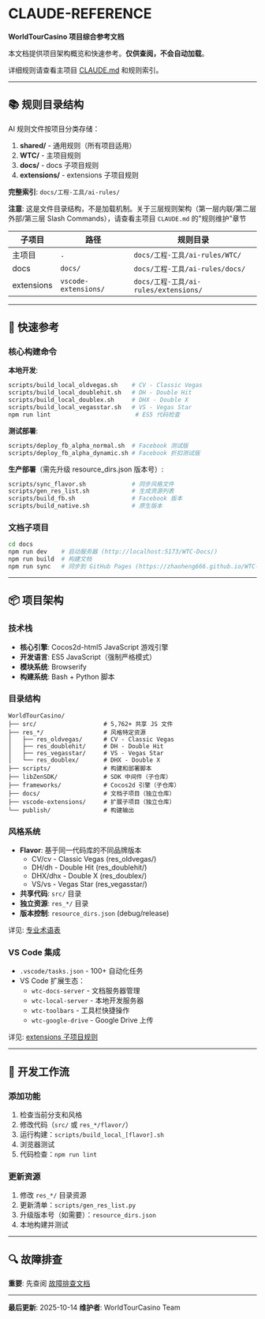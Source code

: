 # CLAUDE-REFERENCE

**WorldTourCasino 项目综合参考文档**

本文档提供项目架构概览和快速参考。**仅供查阅，不会自动加载**。

详细规则请查看主项目 [CLAUDE.md](https://github.com/zhaoheng666/WorldTourCasino/blob/classic_vegas/CLAUDE.md) 和规则索引。

---

## 📚 规则目录结构

AI 规则文件按项目分类存储：

1. **shared/** - 通用规则（所有项目适用）
2. **WTC/** - 主项目规则
3. **docs/** - docs 子项目规则
4. **extensions/** - extensions 子项目规则

**完整索引**: `docs/工程-工具/ai-rules/`

**注意**: 这是文件目录结构，不是加载机制。关于三层规则架构（第一层内联/第二层外部/第三层 Slash Commands），请查看主项目 `CLAUDE.md` 的"规则维护"章节

| 子项目 | 路径 | 规则目录 |
|--------|------|---------|
| 主项目 | `.` | `docs/工程-工具/ai-rules/WTC/` |
| docs | `docs/` | `docs/工程-工具/ai-rules/docs/` |
| extensions | `vscode-extensions/` | `docs/工程-工具/ai-rules/extensions/` |

---

## 🚀 快速参考

### 核心构建命令

**本地开发**:
```bash
scripts/build_local_oldvegas.sh    # CV - Classic Vegas
scripts/build_local_doublehit.sh   # DH - Double Hit
scripts/build_local_doublex.sh     # DHX - Double X
scripts/build_local_vegasstar.sh   # VS - Vegas Star
npm run lint                        # ES5 代码检查
```

**测试部署**:
```bash
scripts/deploy_fb_alpha_normal.sh  # Facebook 测试版
scripts/deploy_fb_alpha_dynamic.sh # Facebook 折扣测试版
```

**生产部署**（需先升级 resource_dirs.json 版本号）:
```bash
scripts/sync_flavor.sh             # 同步风格文件
scripts/gen_res_list.sh            # 生成资源列表
scripts/build_fb.sh                # Facebook 版本
scripts/build_native.sh            # 原生版本
```

### 文档子项目

```bash
cd docs
npm run dev    # 启动服务器 (http://localhost:5173/WTC-Docs/)
npm run build  # 构建文档
npm run sync   # 同步到 GitHub Pages (https://zhaoheng666.github.io/WTC-Docs/)
```

---

## 📦 项目架构

### 技术栈

- **核心引擎**: Cocos2d-html5 JavaScript 游戏引擎
- **开发语言**: ES5 JavaScript（强制严格模式）
- **模块系统**: Browserify
- **构建系统**: Bash + Python 脚本

### 目录结构

```
WorldTourCasino/
├── src/                   # 5,762+ 共享 JS 文件
├── res_*/                 # 风格特定资源
│   ├── res_oldvegas/      # CV - Classic Vegas
│   ├── res_doublehit/     # DH - Double Hit
│   ├── res_vegasstar/     # VS - Vegas Star
│   └── res_doublex/       # DHX - Double X
├── scripts/               # 构建和部署脚本
├── libZenSDK/             # SDK 中间件（子仓库）
├── frameworks/            # Cocos2d 引擎（子仓库）
├── docs/                  # 文档子项目（独立仓库）
├── vscode-extensions/     # 扩展子项目（独立仓库）
└── publish/               # 构建输出
```

### 风格系统

- **Flavor**: 基于同一代码库的不同品牌版本
  - CV/cv - Classic Vegas (res_oldvegas/)
  - DH/dh - Double Hit (res_doublehit/)
  - DHX/dhx - Double X (res_doublex/)
  - VS/vs - Vegas Star (res_vegasstar/)
- **共享代码**: `src/` 目录
- **独立资源**: `res_*/` 目录
- **版本控制**: `resource_dirs.json` (debug/release)

详见: [专业术语表](http://localhost:5173/WTC-Docs/工程-工具/ai-rules/WTC/terminology)

### VS Code 集成

- `.vscode/tasks.json` - 100+ 自动化任务
- VS Code 扩展生态：
  - `wtc-docs-server` - 文档服务器管理
  - `wtc-local-server` - 本地开发服务器
  - `wtc-toolbars` - 工具栏快捷操作
  - `wtc-google-drive` - Google Drive 上传

详见: [extensions 子项目规则](http://localhost:5173/WTC-Docs/工程-工具/ai-rules/extensions)

---

## 🔧 开发工作流

### 添加功能

1. 检查当前分支和风格
2. 修改代码（`src/` 或 `res_*/flavor/`）
3. 运行构建：`scripts/build_local_[flavor].sh`
4. 浏览器测试
5. 代码检查：`npm run lint`

### 更新资源

1. 修改 `res_*/` 目录资源
2. 更新清单：`scripts/gen_res_list.py`
3. 升级版本号（如需要）：`resource_dirs.json`
4. 本地构建并测试

---

## 🔍 故障排查

**重要**: 先查阅 [故障排查文档](https://zhaoheng666.github.io/WTC-Docs/故障排查/)

---

**最后更新**: 2025-10-14
**维护者**: WorldTourCasino Team
